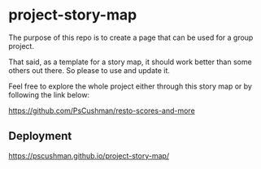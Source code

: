 # project-story-map
The purpose of this repo is to create a page that can be used for a group project.

That said, as a template for a story map, it should work better than some others out there. So please to use and update it.

Feel free to explore the whole project either through this story map or by following the link below:

https://github.com/PsCushman/resto-scores-and-more

## Deployment

https://pscushman.github.io/project-story-map/
